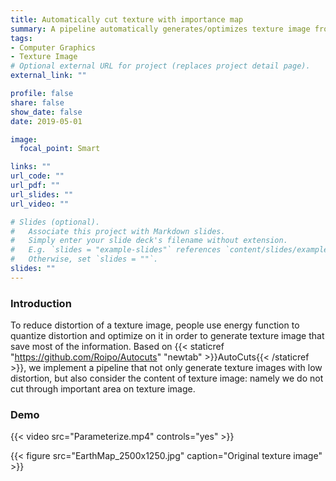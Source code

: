```yaml
---
title: Automatically cut texture with importance map
summary: A pipeline automatically generates/optimizes texture image from a textured mesh
tags:
- Computer Graphics
- Texture Image
# Optional external URL for project (replaces project detail page).
external_link: ""

profile: false
share: false
show_date: false
date: 2019-05-01

image:
  focal_point: Smart

links: ""
url_code: ""
url_pdf: ""
url_slides: ""
url_video: ""

# Slides (optional).
#   Associate this project with Markdown slides.
#   Simply enter your slide deck's filename without extension.
#   E.g. `slides = "example-slides"` references `content/slides/example-slides.md`.
#   Otherwise, set `slides = ""`.
slides: ""
---
```


### Introduction

To reduce distortion of a texture image, people use energy function to quantize distortion and optimize on it in order to generate texture image that save most of the information. Based on {{< staticref "https://github.com/Roipo/Autocuts" "newtab" >}}AutoCuts{{< /staticref >}}, we implement a pipeline that not only generate texture images with low distortion, but also consider the content of texture image: namely we do not cut through important area on texture image.

### Demo

{{< video src="Parameterize.mp4" controls="yes" >}}

{{< figure src="EarthMap_2500x1250.jpg" caption="Original texture image" >}}
